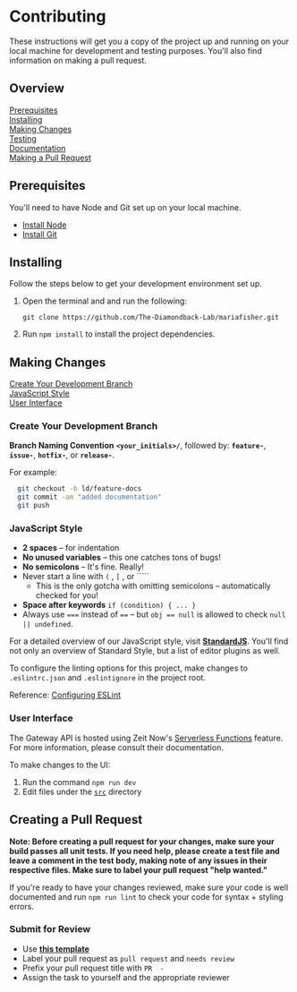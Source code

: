 # Contributing

These instructions will get you a copy of the project up and running on your
local machine for development and testing purposes. You'll also find information
on making a pull request.

## Overview

[Prerequisites](#prerequisites)  
[Installing](#installing)  
[Making Changes](#making-changes)  
[Testing](#testing)  
[Documentation](#documentation)  
[Making a Pull Request](#making-a-pull-request)  

## Prerequisites

You'll need to have Node and Git set up on your local machine.

- [Install Node](https://nodejs.org/en/download/)
- [Install Git](https://git-scm.com/downloads)

## Installing

Follow the steps below to get your development environment set up.

1. Open the terminal and and run the following:

    `git clone https://github.com/The-Diamondback-Lab/mariafisher.git`

2. Run `npm install` to install the project dependencies.

## Making Changes

[Create Your Development Branch](#create-your-development-branch)  
[JavaScript Style](#javascript-style)  
[User Interface](#user-interface)  

### Create Your Development Branch

**Branch Naming Convention**
**`<your_initials>/`**, followed by: **`feature-`**, **`issue-`**, **`hotfix-`**, or **`release-`**.

For example:

```bash
  git checkout -b ld/feature-docs
  git commit -am "added documentation"
  git push
```

### JavaScript Style

- **2 spaces** – for indentation
- **No unused variables** – this one catches tons of bugs!
- **No semicolons** – It's fine. Really!
- Never start a line with `(` , `[` , or `````
  - This is the only gotcha with omitting semicolons – automatically checked for you!
- **Space after keywords** `if (condition) { ... }`
- Always use `===` instead of `==` – but `obj == null` is allowed to check `null || undefined`.

For a detailed overview of our JavaScript style, visit [**StandardJS**][2].
You'll find not only an overview of Standard Style, but a list of editor plugins
as well.

To configure the linting options for this project, make changes to
`.eslintrc.json` and `.eslintignore` in the project root.

Reference: [Configuring ESLint][3]

### User Interface

The Gateway API is hosted using Zeit Now's [Serverless Functions][4] feature.
For more information, please consult their documentation.

To make changes to the UI:

1. Run the command `npm run dev`
2. Edit files under the [`src`](../src) directory

## Creating a Pull Request

**Note: Before creating a pull request for your changes, make sure your build
passes all unit tests. If you need help, please create a test file and leave a
comment in the test body, making note of any issues in their respective files.
Make sure to label your pull request "help wanted."**

If you're ready to have your changes reviewed, make sure your code is well
documented and run `npm run lint` to check your code for syntax + styling errors.

### Submit for Review

- Use [**this template**][7]
- Label your pull request as `pull request` and `needs review`
- Prefix your pull request title with `PR  -`
- Assign the task to yourself and the appropriate reviewer

[1]: http://speakingjs.com/es5/
[2]: https://standardjs.com
[3]: https://eslint.org/docs/user-guide/configuring
[4]: https://zeit.co/docs/v2/serverless-functions/introduction/
[5]: https://mailchimp.com/developer/reference/lists/list-members/
[6]: https://jsdoc.app/
[7]: ../.github/pull_request_template.md

